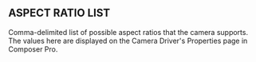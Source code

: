 ## ASPECT RATIO LIST

Comma-delimited list of possible aspect ratios that the camera supports. The values here are displayed on the Camera Driver's Properties page in Composer Pro. 